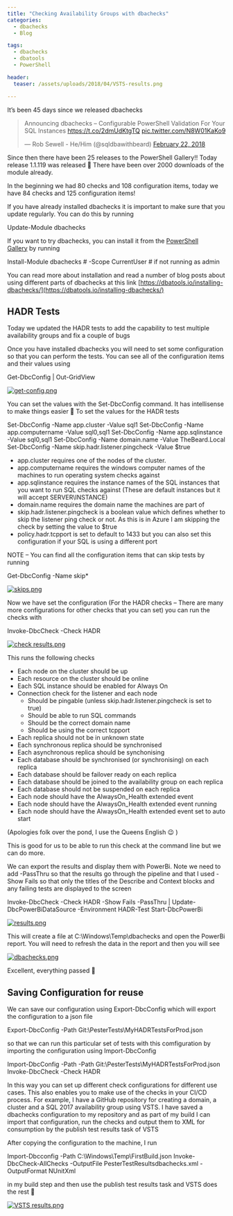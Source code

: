```yaml
---
title: "Checking Availability Groups with dbachecks"
categories:
  - dbachecks
  - Blog

tags:
  - dbachecks
  - dbatools
  - PowerShell

header:
  teaser: /assets/uploads/2018/04/VSTS-results.png

---
```

It’s been 45 days since we released dbachecks

<blockquote class="twitter-tweet"><p lang="en" dir="ltr">Announcing dbachecks – Configurable PowerShell Validation For Your SQL Instances <a href="https://t.co/2dmUdKtgTQ">https://t.co/2dmUdKtgTQ</a> <a href="https://t.co/N8W01KaKo9">pic.twitter.com/N8W01KaKo9</a></p>&mdash; Rob Sewell - He/Him (@sqldbawithbeard) <a href="https://twitter.com/sqldbawithbeard/status/966643862176493568?ref_src=twsrc%5Etfw">February 22, 2018</a></blockquote> <script async src="https://platform.twitter.com/widgets.js" charset="utf-8"></script>

Since then there have been 25 releases to the PowerShell Gallery!! Today release 1.1.119 was released 🙂 There have been over 2000 downloads of the module already.

In the beginning we had 80 checks and 108 configuration items, today we have 84 checks and 125 configuration items!

If you have already installed dbachecks it is important to make sure that you update regularly. You can do this by running

Update-Module dbachecks

If you want to try dbachecks, you can install it from the [PowerShell Gallery](https://www.powershellgallery.com/packages/dbachecks) by running

Install-Module dbachecks # -Scope CurrentUser # if not running as admin

You can read more about installation and read a number of blog posts about using different parts of dbachecks at this link [https://dbatools.io/installing-dbachecks/](https://dbatools.io/installing-dbachecks/)

HADR Tests
----------

Today we updated the HADR tests to add the capability to test multiple availability groups and fix a couple of bugs

Once you have installed dbachecks you will need to set some configuration so that you can perform the tests. You can see all of the configuration items and their values using

Get-DbcConfig | Out-GridView

[![get-config.png](/assets/uploads/2018/04/get-config.png)](/assets/uploads/2018/04/get-config.png)

You can set the values with the Set-DbcConfig command. It has intellisense to make things easier 🙂 To set the values for the HADR tests

Set-DbcConfig -Name app.cluster -Value sql1
Set-DbcConfig -Name app.computername -Value sql0,sql1
Set-DbcConfig -Name app.sqlinstance -Value sql0,sql1
Set-DbcConfig -Name domain.name -Value TheBeard.Local
Set-DbcConfig -Name skip.hadr.listener.pingcheck -Value $true

*   app.cluster requires one of the nodes of the cluster.
*   app.computername requires the windows computer names of the machines to run operating system checks against
*   app.sqlinstance requires the instance names of the SQL instances that you want to run SQL checks against (These are default instances but it will accept SERVER\\INSTANCE)
*   domain.name requires the domain name the machines are part of
*   skip.hadr.listener.pingcheck is a boolean value which defines whether to skip the listener ping check or not. As this is in Azure I am skipping the check by setting the value to $true
*   policy.hadr.tcpport is set to default to 1433 but you can also set this configuration if your SQL is using a different port

NOTE – You can find all the configuration items that can skip tests by running

Get-DbcConfig -Name skip*

[![skips.png](/assets/uploads/2018/04/skips.png)](/assets/uploads/2018/04/skips.png)

Now we have set the configuration (For the HADR checks – There are many more configurations for other checks that you can set) you can run the checks with

Invoke-DbcCheck -Check HADR

[![check results.png](/assets/uploads/2018/04/check-results.png)](/assets/uploads/2018/04/check-results.png)

This runs the following checks

*   Each node on the cluster should be up
*   Each resource on the cluster should be online
*   Each SQL instance should be enabled for Always On
*   Connection check for the listener and each node
    *   Should be pingable (unless skip.hadr.listener.pingcheck is set to true)
    *   Should be able to run SQL commands
    *   Should be the correct domain name
    *   Should be using the correct tcpport
*   Each replica should not be in unknown state
*   Each synchronous replica should be synchronised
*   Each asynchronous replica should be synchonising
*   Each database should be synchronised (or synchronising) on each replica
*   Each database should be failover ready on each replica
*   Each database should be joined to the availability group on each replica
*   Each database should not be suspended on each replica
*   Each node should have the AlwaysOn_Health extended event
*   Each node should have the AlwaysOn_Health extended event running
*   Each node should have the AlwaysOn_Health extended event set to auto start

(Apologies folk over the pond, I use the Queens English 😉 )

This is good for us to be able to run this check at the command line but we can do more.

We can export the results and display them with PowerBi. Note we need to add -PassThru so that the results go through the pipeline and that I used -Show Fails so that only the titles of the Describe and Context blocks and any failing tests are displayed to the screen

Invoke-DbcCheck -Check HADR -Show Fails -PassThru | Update-DbcPowerBiDataSource -Environment HADR-Test
Start-DbcPowerBi

[![results.png](/assets/uploads/2018/04/results.png)](/assets/uploads/2018/04/results.png)

This will create a file at C:\\Windows\\Temp\\dbachecks and open the PowerBi report. You will need to refresh the data in the report and then you will see

[![dbachecks.png](/assets/uploads/2018/04/dbachecks.png)](/assets/uploads/2018/04/dbachecks.png)

Excellent, everything passed 🙂

Saving Configuration for reuse
------------------------------

We can save our configuration using Export-DbcConfig which will export the configuration to a json file

Export-DbcConfig -Path Git:\\PesterTests\\MyHADRTestsForProd.json

so that we can run this particular set of tests with this comfiguration by importing the configuration using Import-DbcConfig

Import-DbcConfig -Path -Path Git:\\PesterTests\\MyHADRTestsForProd.json
Invoke-DbcCheck -Check HADR

In this way you can set up different check configurations for different use cases. This also enables you to make use of the checks in your CI/CD process. For example, I have a GitHub repository for creating a domain, a cluster and a SQL 2017 availability group using VSTS. I have saved a dbachecks configuration to my repository and as part of my build I can import that configuration, run the checks and output them to XML for consumption by the publish test results task of VSTS

After copying the configuration to the machine, I run

Import-Dbcconfig -Path C:\\Windows\\Temp\\FirstBuild.json
Invoke-DbcCheck-AllChecks -OutputFile PesterTestResultsdbachecks.xml -OutputFormat NUnitXml

in my build step and then use the publish test results task and VSTS does the rest 🙂

[![VSTS results.png](/assets/uploads/2018/04/VSTS-results.png)](/assets/uploads/2018/04/VSTS-results.png)








